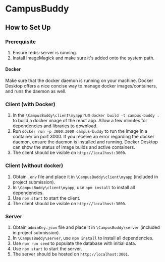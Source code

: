 # CampusBuddy

## How to Set Up
### Prerequisite 
1. Ensure redis-server is running. 
2. Install ImageMagick and make sure it's added onto the system path.

#### Docker
Make sure that the docker daemon is running on your machine. Docker Desktop offers a
nice concise way to manage docker images/containers, and runs the daemon as well.
### Client (with Docker)
1. In the `\CampusBuddy\client\myapp` run `docker build -t campus-buddy .` to build a docker image of the react app. Allow a few minutes for dependencies and libraries to download.
2. Run `docker run -p 3000:3000 campus-buddy` to run the image in a container on port 3000. If you receive an error regarding the docker daemon, ensure the daemon is installed and running. Docker Desktop can show the status of image builds and active containers.
3. The client should be visible on `http://localhost:3000`.

### Client (without docker)
1. Obtain `.env` file and place it in `\CampusBuddy\client\myapp` (included in project submission).
2. In `\CampusBuddy\client\myapp`, use `npm install` to install all dependencies.
3. Use `npm start` to start the client. 
4. The client should be visible on `http://localhost:3000`.

### Server
1. Obtain `adminKey.json` file and place it in `\CampusBuddy\server` (included in project submission).
2. In `\CampusBuddy\server`, use `npm install` to install all dependencies.
3. Use `npm run seed` to populate the database with initial data.
4. Use `npm start` to start the server.
5. The server should be hosted on `http://localhost:3001`.
